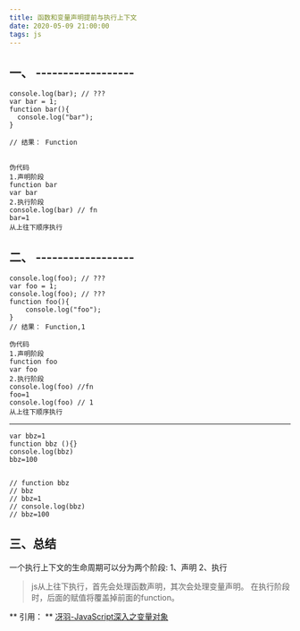 ```yaml
---
title: 函数和变量声明提前与执行上下文
date: 2020-05-09 21:00:00
tags: js
---
```


## 一、 ------------------

```
console.log(bar); // ???
var bar = 1;
function bar(){
  console.log("bar");
}

// 结果： Function

```

<!-- more -->

```

伪代码
1.声明阶段
function bar
var bar
2.执行阶段
console.log(bar) // fn
bar=1
从上往下顺序执行

```


## 二、 ------------------

```
console.log(foo); // ???
var foo = 1;
console.log(foo); // ???
function foo(){
    console.log("foo");
}
// 结果： Function,1

```

```
伪代码
1.声明阶段
function foo
var foo
2.执行阶段
console.log(foo) //fn
foo=1
console.log(foo) // 1
从上往下顺序执行

```

----

```
var bbz=1
function bbz (){}
console.log(bbz)
bbz=100


// function bbz
// bbz
// bbz=1
// console.log(bbz)
// bbz=100

```


## 三、总结

一个执行上下文的生命周期可以分为两个阶段:
1、声明
2、执行

>js从上往下执行，首先会处理函数声明，其次会处理变量声明。
>在执行阶段时，后面的赋值将覆盖掉前面的function。



** 引用： **
[冴羽-JavaScript深入之变量对象](https://github.com/mqyqingfeng/Blog/issues/5)